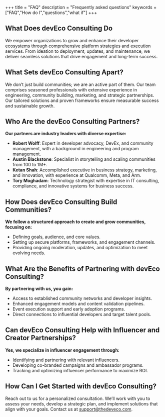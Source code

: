 +++
title = "FAQ"
description = "Frequently asked questions"
keywords = ["FAQ","How do I","questions","what if"]
+++

## What Does devEco Consulting Do

We empower organizations to grow and enhance their developer ecosystems through comprehensive platform strategies and execution services. From ideation to deployment, updates, and maintenance, we deliver seamless solutions that drive engagement and long-term success.

## What Sets devEco Consulting Apart?

We don’t just build communities; we are an active part of them. Our team comprises seasoned professionals with extensive experience in engineering, community building, marketing, and strategic partnerships. Our tailored solutions and proven frameworks ensure measurable success and sustainable growth.

## Who Are the devEco Consulting Partners?

**Our partners are industry leaders with diverse expertise:**
- **Robert Wolff**: Expert in developer advocacy, DevEx, and community management, with a background in engineering and program management.
- **Austin Blackstone**: Specialist in storytelling and scaling communities from 100 to 1M+.
- **Ketan Shah**: Accomplished executive in business strategy, marketing, and innovation, with experience at Qualcomm, Meta, and Arm.
- **Tory Moghadam**: Technology strategist with expertise in IT consulting, compliance, and innovative systems for business success.

## How Does devEco Consulting Build Communities?

**We follow a structured approach to create and grow communities, focusing on:**
- Defining goals, audience, and core values.
- Setting up secure platforms, frameworks, and engagement channels.
- Providing ongoing moderation, updates, and optimization to meet evolving needs.

## What Are the Benefits of Partnering with devEco Consulting?

**By partnering with us, you gain:**
- Access to established community networks and developer insights.
- Enhanced engagement models and content validation pipelines.
- Event execution support and early adoption programs.
- Direct connections to influential developers and target talent pools.

## Can devEco Consulting Help with Influencer and Creator Partnerships?

**Yes, we specialize in influencer engagement through:**
- Identifying and partnering with relevant influencers.
- Developing co-branded campaigns and ambassador programs.
- Tracking and optimizing influencer performance to maximize ROI.

## How Can I Get Started with devEco Consulting?

Reach out to us for a personalized consultation. We’ll work with you to assess your needs, develop a strategic plan, and implement solutions that align with your goals. Contact us at support@thedeveco.com.
